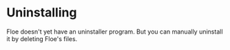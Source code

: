 <!--
SPDX-FileCopyrightText: 2024 Sam Windell
SPDX-License-Identifier: GPL-3.0-or-later
-->

# Uninstalling

Floe doesn't yet have an uninstaller program. But you can manually uninstall it by deleting Floe's files.


